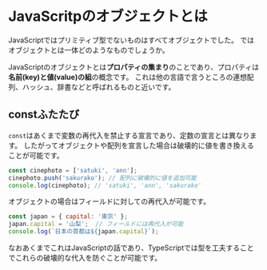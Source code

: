# JavaScritpのオブジェクトとは

JavaScriptではプリミティブ型でないものはすべてオブジェクトでした。
ではオブジェクトとは一体どのようなものでしょうか。

JavaScriptのオブジェクトとは**プロパティの集まり**のことであり、プロパティは**名前(key)と値(value)の組**の概念です。
これは他の言語で言うところの連想配列、ハッシュ、辞書などと呼ばれるものと近いです。

## constふたたび

`const`はあくまで変数の再代入を禁止する宣言であり、定数の宣言とは異なります。
したがってオブジェクトや配列を宣言した場合は破壊的に値を書き換えることが可能です。

<!-- js-console -->
```js
const cinephoto = ['satuki', 'ann'];
cinephoto.push('sakurako'); // 配列に破壊的に値を追加可能
console.log(cinephoto); // 'satuki', 'ann', 'sakurako'
```

オブジェクトの場合はフィールドに対しての再代入が可能です。

<!-- js-console -->
```js
const japan = { capital: '東京' };
japan.capital = '山梨';  // フィールドには再代入が可能
console.log(`日本の首都は${japan.capital}`);
```

なおあくまでこれはJavaScriptの話であり、TypeScriptでは型を工夫することでこれらの破壊的な代入を防ぐことが可能です。


